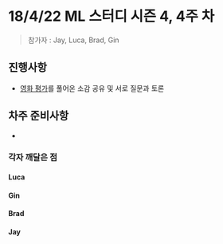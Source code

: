 # 18/4/22 ML 스터디 시즌 4, 4주 차

> 참가자 : Jay, Luca, Brad, Gin

## 진행사항

* [영화 평가](https://www.kaggle.com/c/word2vec-nlp-tutorial)를 풀어온 소감 공유 및 서로 질문과 토론

## 차주 준비사항

* ​

### 각자 깨달은 점

#### Luca
#### Gin


#### Brad


#### Jay